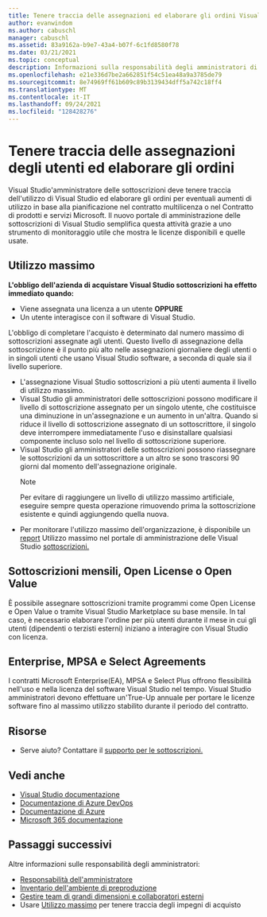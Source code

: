 ```yaml
---
title: Tenere traccia delle assegnazioni ed elaborare gli ordini Visual Studio sottoscrizioni | Visual Studio Mercato
author: evanwindom
ms.author: cabuschl
manager: cabuschl
ms.assetid: 83a9162a-b9e7-43a4-b07f-6c1fd8580f78
ms.date: 03/21/2021
ms.topic: conceptual
description: Informazioni sulla responsabilità degli amministratori di tenere traccia delle assegnazioni degli utenti ed elaborare gli ordini.
ms.openlocfilehash: e21e336d7be2a662851f54c51ea48a9a3785de79
ms.sourcegitcommit: 8e74969ff61b609c89b3139434dff5a742c18ff4
ms.translationtype: MT
ms.contentlocale: it-IT
ms.lasthandoff: 09/24/2021
ms.locfileid: "128428276"
---
```

# <a name="track-user-assignment-and-process-orders"></a>Tenere traccia delle assegnazioni degli utenti ed elaborare gli ordini
Visual Studio'amministratore delle sottoscrizioni deve tenere traccia dell'utilizzo di Visual Studio ed elaborare gli ordini per eventuali aumenti di utilizzo in base alla pianificazione nel contratto multilicenza o nel Contratto di prodotti e servizi Microsoft. Il nuovo portale di amministrazione delle sottoscrizioni di Visual Studio semplifica questa attività grazie a uno strumento di monitoraggio utile che mostra le licenze disponibili e quelle usate.

## <a name="maximum-usage"></a>Utilizzo massimo
**L'obbligo dell'azienda di acquistare Visual Studio sottoscrizioni ha effetto immediato quando:**
- Viene assegnata una licenza a un utente **OPPURE**
- Un utente interagisce con il software di Visual Studio.

L'obbligo di completare l'acquisto è determinato dal numero massimo di sottoscrizioni assegnate agli utenti. Questo livello di assegnazione della sottoscrizione è il punto più alto nelle assegnazioni giornaliere degli utenti o in singoli utenti che usano Visual Studio software, a seconda di quale sia il livello superiore.

- L'assegnazione Visual Studio sottoscrizioni a più utenti aumenta il livello di utilizzo massimo.  
- Visual Studio gli amministratori delle sottoscrizioni possono modificare il livello di sottoscrizione assegnato per un singolo utente, che costituisce una diminuzione in un'assegnazione e un aumento in un'altra. Quando si riduce il livello di sottoscrizione assegnato di un sottoscrittore, il singolo deve interrompere immediatamente l'uso e disinstallare qualsiasi componente incluso solo nel livello di sottoscrizione superiore. 
- Visual Studio gli amministratori delle sottoscrizioni possono riassegnare le sottoscrizioni da un sottoscrittore a un altro se sono trascorsi 90 giorni dal momento dell'assegnazione originale. 
    > [!NOTE]
    > Per evitare di raggiungere un livello di utilizzo massimo artificiale, eseguire sempre questa operazione rimuovendo prima la sottoscrizione esistente e quindi aggiungendo quella nuova. 
- Per monitorare l'utilizzo massimo dell'organizzazione, è disponibile un [report](maximum-usage.md) Utilizzo massimo nel portale di amministrazione delle Visual Studio [sottoscrizioni.](https://manage.visualstudio.com) 

## <a name="monthly-subscriptions-open-license-or-open-value"></a>Sottoscrizioni mensili, Open License o Open Value
È possibile assegnare sottoscrizioni tramite programmi come Open License e Open Value o tramite Visual Studio Marketplace su base mensile. In tal caso, è necessario elaborare l'ordine per più utenti durante il mese in cui gli utenti (dipendenti o terzisti esterni) iniziano a interagire con Visual Studio con licenza.

## <a name="enterprise-mpsa-and-select-agreements"></a>Enterprise, MPSA e Select Agreements
I contratti Microsoft Enterprise(EA), MPSA e Select Plus offrono flessibilità nell'uso e nella licenza del software Visual Studio nel tempo. Visual Studio amministratori devono effettuare un'True-Up annuale per portare le licenze software fino al massimo utilizzo stabilito durante il periodo del contratto.

## <a name="resources"></a>Risorse
- Serve aiuto?  Contattare il [supporto per le sottoscrizioni.](https://aka.ms/vsadminhelp)

## <a name="see-also"></a>Vedi anche
- [Visual Studio documentazione](/visualstudio/)
- [Documentazione di Azure DevOps](/azure/devops/)
- [Documentazione di Azure](/azure/)
- [Microsoft 365 documentazione](/microsoft-365/)

## <a name="next-steps"></a>Passaggi successivi
Altre informazioni sulle responsabilità degli amministratori:
- [Responsabilità dell'amministratore](admin-responsibilities.md)
- [Inventario dell'ambiente di preproduzione](admin-inventory.md)
- [Gestire team di grandi dimensioni e collaboratori esterni](manage-teams.md)
- Usare [Utilizzo massimo](maximum-usage.md) per tenere traccia degli impegni di acquisto